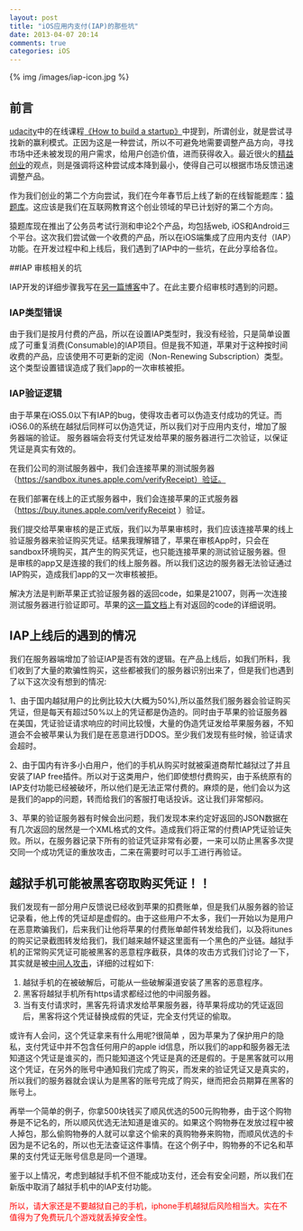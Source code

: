 ```yaml
---
layout: post
title: "iOS应用内支付(IAP)的那些坑"
date: 2013-04-07 20:14
comments: true
categories: iOS
---
```


{% img /images/iap-icon.jpg %}

## 前言

[udacity](https://www.udacity.com/)中的在线课程[《How to build a startup》](https://www.udacity.com/course/ep245)中提到，所谓创业，就是尝试寻找新的赢利模式。正因为这是一种尝试，所以不可避免地需要调整产品方向，寻找市场中还未被发现的用户需求，给用户创造价值，进而获得收入。最近很火的[精益创业](http://book.douban.com/subject/10945606/)的观点，则是强调将这种尝试成本降到最小，使得自己可以根据市场反馈迅速调整产品。

作为我们创业的第二个方向尝试，我们在今年春节后上线了新的在线智能题库：[猿题库](http://yuantiku.com/)。这应该是我们在互联网教育这个创业领域的早已计划好的第二个方向。

猿题库现在推出了公务员考试行测和申论2个产品，均包括web, iOS和Android三个平台。这次我们尝试做一个收费的产品，所以在iOS端集成了应用内支付（IAP）功能。在开发过程中和上线后，我们遇到了IAP中的一些坑，在此分享给各位。

<!-- more -->

##IAP 审核相关的坑


IAP开发的详细步骤我写在[另一篇博客](http://blog.devtang.com/blog/2012/12/09/in-app-purchase-check-list/)中了。在此主要介绍审核时遇到的问题。

### IAP类型错误

由于我们是按月付费的产品，所以在设置IAP类型时，我没有经验，只是简单设置成了可重复消费(Consumable)的IAP项目。但是我不知道，苹果对于这种按时间收费的产品，应该使用不可更新的定阅（Non-Renewing Subscription）类型。这个类型设置错误造成了我们app的一次审核被拒。

### IAP验证逻辑

由于苹果在iOS5.0以下有IAP的bug，使得攻击者可以伪造支付成功的凭证。而iOS6.0的系统在越狱后同样可以伪造凭证，所以我们对于应用内支付，增加了服务器端的验证。
服务器端会将支付凭证发给苹果的服务器进行二次验证，以保证凭证是真实有效的。

在我们公司的测试服务器中，我们会连接苹果的测试服务器（https://sandbox.itunes.apple.com/verifyReceipt）验证。

在我们部署在线上的正式服务器中，我们会连接苹果的正式服务器（https://buy.itunes.apple.com/verifyReceipt ）验证。

我们提交给苹果审核的是正式版，我们以为苹果审核时，我们应该连接苹果的线上验证服务器来验证购买凭证。结果我理解错了，苹果在审核App时，只会在sandbox环境购买，其产生的购买凭证，也只能连接苹果的测试验证服务器。但是审核的app又是连接的我们的线上服务器。所以我们这边的服务器无法验证通过IAP购买，造成我们app的又一次审核被拒。

解决方法是判断苹果正式验证服务器的返回code，如果是21007，则再一次连接测试服务器进行验证即可。苹果的[这一篇文档](http://developer.apple.com/library/ios/#documentation/NetworkingInternet/Conceptual/StoreKitGuide/RenewableSubscriptions/RenewableSubscriptions.html)上有对返回的code的详细说明。


## IAP上线后的遇到的情况

我们在服务器端增加了验证IAP是否有效的逻辑。在产品上线后，如我们所料，我们收到了大量的欺骗性购买，这些都被我们的服务器识别出来了，但是我们也遇到了以下这次没有想到的情况:

1、由于国内越狱用户的比例比较大(大概为50%),所以虽然我们服务器会验证购买凭证，但是每天有超过50%以上的凭证都是伪造的。同时由于苹果的验证服务器在美国，凭证验证请求响应的时间比较慢，大量的伪造凭证发给苹果服务器，不知道会不会被苹果认为我们是在恶意进行DDOS。至少我们发现有些时候，验证请求会超时。

2、由于国内有许多小白用户，他们的手机从购买时就被渠道商帮忙越狱过了并且安装了IAP free插件。所以对于这类用户，他们即使想付费购买，由于系统原有的IAP支付功能已经被破坏，所以他们是无法正常付费的。麻烦的是，他们会以为这是我们的app的问题，转而给我们的客服打电话投诉。这让我们非常郁闷。

3、苹果的验证服务器有时候会出问题，我们发现本来约定好返回的JSON数据在有几次返回的居然是一个XML格式的文件。造成我们将正常的付费IAP凭证验证失败。所以，在服务器记录下所有的验证凭证非常有必要，一来可以防止黑客多次提交同一个成功凭证的重放攻击，二来在需要时可以手工进行再验证。

## 越狱手机可能被黑客窃取购买凭证！！

我们发现有一部分用户反馈说已经收到苹果的扣费账单，但是我们从服务器的验证记录看，他上传的凭证却是虚假的。由于这些用户不太多，我们一开始以为是用户在恶意欺骗我们，后来我们让他将苹果的付费账单邮件转发给我们，以及将itunes的购买记录截图转发给我们，我们越来越怀疑这里面有一个黑色的产业链。越狱手机的正常购买凭证可能被黑客的恶意程序截获，具体的攻击方式我们讨论了一下，其实就是被[中间人攻击](http://zh.wikipedia.org/wiki/%E4%B8%AD%E9%97%B4%E4%BA%BA%E6%94%BB%E5%87%BB)，详细的过程如下:

 1. 越狱手机的在被破解后，可能从一些破解渠道安装了黑客的恶意程序。
 2. 黑客将越狱手机所有https请求都经过他的中间服务器。
 3. 当有支付请求时，黑客先将请求发给苹果服务器，待苹果将成功的凭证返回后，黑客将这个凭证替换成假的凭证，完全支付凭证的偷取。

或许有人会问，这个凭证拿来有什么用呢?很简单 ，因为苹果为了保护用户的隐私，支付凭证中并不包含任何用户的apple id信息，所以我们的app和服务器无法知道这个凭证是谁买的，而只能知道这个凭证是真的还是假的。于是黑客就可以用这个凭证，在另外的账号中通知我们完成了购买，而发来的验证凭证又是真实的，所以我们的服务器就会误认为是黑客的账号完成了购买，继而把会员期算在黑客的账号上。

再举一个简单的例子，你拿500块钱买了顺风优选的500元购物券，由于这个购物券是不记名的，所以顺风优选无法知道是谁买的。如果这个购物券在发放过程中被人掉包，那么偷购物券的人就可以拿这个偷来的真购物券来购物，而顺风优选的卡因为是不记名的，所以也无法查证这件事情。在这个例子中，购物券的不记名和苹果的支付凭证无账号信息是同一个道理。

鉴于以上情况，考虑到越狱手机不但不能成功支付，还会有安全问题，所以我们在新版中取消了越狱手机中的IAP支付功能。

<font color=red>所以，请大家还是不要越狱自己的手机，iphone手机越狱后风险相当大。实在不值得为了免费玩几个游戏就丢掉安全性。</font>





